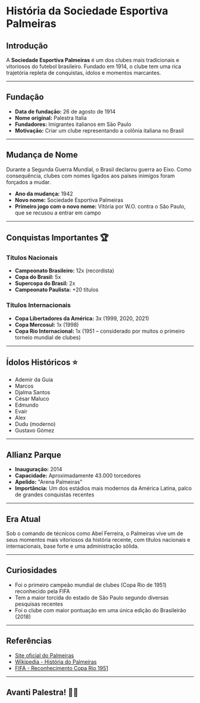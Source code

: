 # História da Sociedade Esportiva Palmeiras

## Introdução

A **Sociedade Esportiva Palmeiras** é um dos clubes mais tradicionais e vitoriosos do futebol brasileiro. Fundado em 1914, o clube tem uma rica trajetória repleta de conquistas, ídolos e momentos marcantes.

---

## Fundação

- **Data de fundação:** 26 de agosto de 1914  
- **Nome original:** Palestra Italia  
- **Fundadores:** Imigrantes italianos em São Paulo  
- **Motivação:** Criar um clube representando a colônia italiana no Brasil

---

## Mudança de Nome

Durante a Segunda Guerra Mundial, o Brasil declarou guerra ao Eixo. Como consequência, clubes com nomes ligados aos países inimigos foram forçados a mudar.

- **Ano da mudança:** 1942  
- **Novo nome:** Sociedade Esportiva Palmeiras  
- **Primeiro jogo com o novo nome:** Vitória por W.O. contra o São Paulo, que se recusou a entrar em campo

---

## Conquistas Importantes 🏆

### Títulos Nacionais

- **Campeonato Brasileiro:** 12x (recordista)  
- **Copa do Brasil:** 5x  
- **Supercopa do Brasil:** 2x  
- **Campeonato Paulista:** +20 títulos

### Títulos Internacionais

- **Copa Libertadores da América:** 3x (1999, 2020, 2021)  
- **Copa Mercosul:** 1x (1998)  
- **Copa Rio Internacional:** 1x (1951 – considerado por muitos o primeiro torneio mundial de clubes)

---

## Ídolos Históricos ⭐

- Ademir da Guia  
- Marcos  
- Djalma Santos  
- César Maluco  
- Edmundo  
- Evair  
- Alex  
- Dudu (moderno)  
- Gustavo Gómez

---

## Allianz Parque

- **Inauguração:** 2014  
- **Capacidade:** Aproximadamente 43.000 torcedores  
- **Apelido:** "Arena Palmeiras"  
- **Importância:** Um dos estádios mais modernos da América Latina, palco de grandes conquistas recentes

---

## Era Atual

Sob o comando de técnicos como Abel Ferreira, o Palmeiras vive um de seus momentos mais vitoriosos da história recente, com títulos nacionais e internacionais, base forte e uma administração sólida.

---

## Curiosidades

- Foi o primeiro campeão mundial de clubes (Copa Rio de 1951) reconhecido pela FIFA  
- Tem a maior torcida do estado de São Paulo segundo diversas pesquisas recentes  
- Foi o clube com maior pontuação em uma única edição do Brasileirão (2018)

---

## Referências

- [Site oficial do Palmeiras](https://www.palmeiras.com.br)  
- [Wikipedia - História do Palmeiras](https://pt.wikipedia.org/wiki/Sociedade_Esportiva_Palmeiras)  
- [FIFA - Reconhecimento Copa Rio 1951](https://www.fifa.com)

---

## Avanti Palestra! 💚🤍

